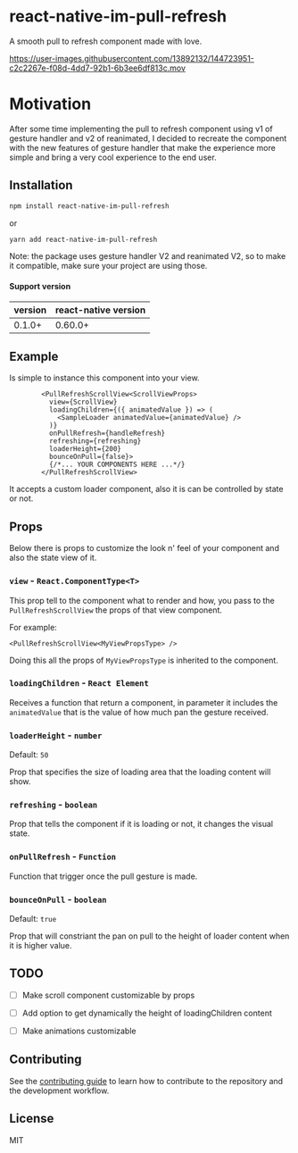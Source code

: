 # react-native-im-pull-refresh

A smooth pull to refresh component made with love.

https://user-images.githubusercontent.com/13892132/144723951-c2c2267e-f08d-4dd7-92b1-6b3ee6df813c.mov

# Motivation

After some time implementing the pull to refresh component using v1 of gesture handler and v2 of reanimated,
I decided to recreate the component with the new features of gesture handler that make the experience more simple and bring a very cool experience to the end user.


## Installation

```sh
npm install react-native-im-pull-refresh
```

or

```sh
yarn add react-native-im-pull-refresh
```

Note: the package uses gesture handler V2 and reanimated V2, so to make it compatible, make sure your project are using those.

#### Support version

| version | react-native version |
|---------|----------------------|
| 0.1.0+  | 0.60.0+              |


## Example

Is simple to instance this component into your view.

```tsx
        <PullRefreshScrollView<ScrollViewProps>
          view={ScrollView}
          loadingChildren={({ animatedValue }) => (
            <SampleLoader animatedValue={animatedValue} />
          )}
          onPullRefresh={handleRefresh}
          refreshing={refreshing}
          loaderHeight={200}
          bounceOnPull={false}>
          {/*... YOUR COMPONENTS HERE ...*/}
        </PullRefreshScrollView>
```

It accepts a custom loader component, also it is can be controlled by state or not.

## Props

Below there is props to customize the look n' feel of your component and also the state view of it.

### `view` - `React.ComponentType<T>`
This prop tell to the component what to render and how, you pass to the `PullRefreshScrollView` the props of that view component.

For example:

```tsx
<PullRefreshScrollView<MyViewPropsType> />
```

Doing this all the props of `MyViewPropsType` is inherited to the component.

### `loadingChildren` - `React Element`

Receives a function that return a component, in parameter it includes the `animatedValue` that is the value of how much pan the gesture received.


### `loaderHeight` - `number`
Default: `50`

Prop that specifies the size of loading area that the loading content will show.

### `refreshing` - `boolean`

Prop that tells the component if it is loading or not, it changes the visual state.

### `onPullRefresh` - `Function`

Function that trigger once the pull gesture is made.

### `bounceOnPull` - `boolean`
Default: `true`

Prop that will constriant the pan on pull to the height of loader content when it is higher value.

## TODO

- [ ] Make scroll component customizable by props

- [ ] Add option to get dynamically the height of loadingChildren content
- [ ] Make animations customizable

## Contributing

See the [contributing guide](CONTRIBUTING.md) to learn how to contribute to the repository and the development workflow.

## License

MIT
